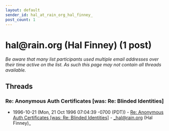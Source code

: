 ```yaml
---
layout: default
sender_id: hal_at_rain_org_hal_finney_
post_count: 1
---
```


# hal<span>@</span>rain.org (Hal Finney) (1 post)

_Be aware that many list participants used multiple email addresses over their time active on the list. As such this page may not contain all threads available._

## Threads

### Re: Anonymous Auth Certificates [was: Re: Blinded Identities]
+ 1996-10-21 (Mon, 21 Oct 1996 07:04:39 -0700 (PDT)) - [Re: Anonymous Auth Certificates [was: Re: Blinded Identities]](/archive/1996/10/277bc39a950cd08e03862a2098135548aa6ae52212f12a5333a24a3d5aa3a563) - _hal@rain.org (Hal Finney)_

